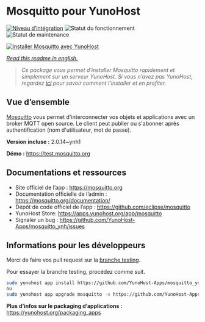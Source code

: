 <!--
N.B.: This README was automatically generated by https://github.com/YunoHost/apps/tree/master/tools/README-generator
It shall NOT be edited by hand.
-->

# Mosquitto pour YunoHost

[![Niveau d’intégration](https://dash.yunohost.org/integration/mosquitto.svg)](https://dash.yunohost.org/appci/app/mosquitto) ![Statut du fonctionnement](https://ci-apps.yunohost.org/ci/badges/mosquitto.status.svg) ![Statut de maintenance](https://ci-apps.yunohost.org/ci/badges/mosquitto.maintain.svg)

[![Installer Mosquitto avec YunoHost](https://install-app.yunohost.org/install-with-yunohost.svg)](https://install-app.yunohost.org/?app=mosquitto)

*[Read this readme in english.](./README.md)*

> *Ce package vous permet d’installer Mosquitto rapidement et simplement sur un serveur YunoHost.
Si vous n’avez pas YunoHost, regardez [ici](https://yunohost.org/#/install) pour savoir comment l’installer et en profiter.*

## Vue d’ensemble

[Mosquitto](https://mosquitto.org/) vous permet d'interconnecter vos objets et applications avec un broker MQTT open source. Le client peut publier ou s'abonner après authentification (nom d'utilisateur, mot de passe).


**Version incluse :** 2.0.14~ynh1

**Démo :** https://test.mosquitto.org
## Documentations et ressources

* Site officiel de l’app : <https://mosquitto.org>
* Documentation officielle de l’admin : <https://mosquitto.org/documentation/>
* Dépôt de code officiel de l’app : <https://github.com/eclipse/mosquitto>
* YunoHost Store: <https://apps.yunohost.org/app/mosquitto>
* Signaler un bug : <https://github.com/YunoHost-Apps/mosquitto_ynh/issues>

## Informations pour les développeurs

Merci de faire vos pull request sur la [branche testing](https://github.com/YunoHost-Apps/mosquitto_ynh/tree/testing).

Pour essayer la branche testing, procédez comme suit.

``` bash
sudo yunohost app install https://github.com/YunoHost-Apps/mosquitto_ynh/tree/testing --debug
ou
sudo yunohost app upgrade mosquitto -u https://github.com/YunoHost-Apps/mosquitto_ynh/tree/testing --debug
```

**Plus d’infos sur le packaging d’applications :** <https://yunohost.org/packaging_apps>